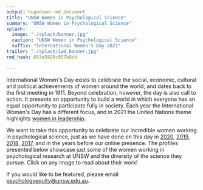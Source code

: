 ```yaml
---
output: hugodown::md_document
title: "UNSW Women in Psychological Science"
summary: "UNSW Women in Psychological Science"
splash:
  image: "./splash/banner.jpg"
  caption: "UNSW Women in Psychological Science"
  suffix: "International Women's Day 2021"
trailer: "./splash/iwd_banner.jpg"
rmd_hash: 653e5820c957b8dd

---
```


International Women's Day exists to celebrate the social, economic, cultural and political achievements of women around the world, and dates back to the first meeting in 1911. Beyond celebration, however, the day is also call to action. It presents an opportunity to build a world in which everyone has an equal opportunity to participate fully in society. Each year the International Women's Day has a different focus, and in 2021 the United Nations theme highlights [women in leadership](https://www.unwomen.org/en/news/in-focus/international-womens-day).

We want to take this opportunity to celebrate our incredible women working in psychological science, just as we have done on this day in [2020](https://2020.unsw-psych-women.org), [2019](https://2019.unsw-psych-women.org), [2018](https://2018.unsw-psych-women.org), [2017](https://2017.unsw-psych-women.org), and in the years before our online presence. The profiles presented below showcase just some of the women working in psychological research at UNSW and the diversity of the science they pursue. Click on any image to read about their work!

If you would like to be featured, please email <a href="mailto:psychologyequity@unsw.edu.au" class="email">psychologyequity@unsw.edu.au</a>.

